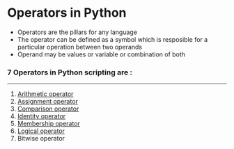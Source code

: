 # Operators in Python
* Operators are the pillars for any language
* The operator can be defined as a symbol which is resposible for a particular operation between two operands 
* Operand may be values or variable or combination of both

### 7 Operators in Python scripting are :
---
1. [Arithmetic operator](./Arithmetic-operator/)
2. [Assignment operator](./Assignment-operator/)
3. [Comparison operator](./Comparison-oprator/)
4. [Identity operator](./Identity-operator/)
5. [Membership operator](./Membership-operator/)
6. [Logical operator](./Logical-operator/)
7. Bitwise operator 